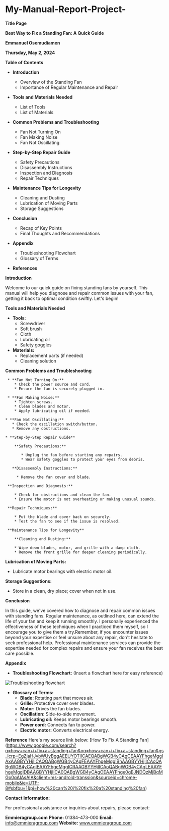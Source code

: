 # My-Manual-Report-Project-

**Title Page**

**Best Way to Fix a Standing Fan: A Quick Guide**

**Emmanuel Osemudiamen**

**Thursday, May 2, 2024**

**Table of Contents**

* **Introduction**
    * Overview of the Standing Fan
    * Importance of Regular Maintenance and Repair
   
* **Tools and Materials Needed**
   * List of Tools
   * List of Materials
   
* **Common Problems and Troubleshooting**
   * Fan Not Turning On
   * Fan Making Noise
   * Fan Not Oscillating

* **Step-by-Step Repair Guide**
   * Safety Precautions
   * Disassembly Instructions
   * Inspection and Diagnosis
   * Repair Techniques

 * **Maintenance Tips for Longevity**
    * Cleaning and Dusting
    * Lubrication of Moving Parts
    * Storage Suggestions
    
 * **Conclusion**
    * Recap of Key Points
    * Final Thoughts and Recommendations
 
 * **Appendix**
     * Troubleshooting Flowchart
     * Glossary of Terms

 * **References**
 
  **Introduction**
  
  Welcome to our quick guide on fixing standing fans by yourself. This manual will help you diagnose and repair common issues with your fan, getting it back to optimal condition swiftly. Let's begin!
 
 **Tools and Materials Needed**
  
   * **Tools:**
       * Screwdriver
       *  Soft brush
       *  Cloth
       *  Lubricating oil
       *  Safety goggles
   * **Materials:**
      * Replacement parts (if needed)
      * Cleaning solution
  
   **Common Problems and Troubleshooting** 
   
     * **Fan Not Turning On:**
        * Check the power source and cord.
        * Ensure the fan is securely plugged in.
     
     * **Fan Making Noise:**
        * Tighten screws.
        * Clean blades and motor.
        * Apply lubricating oil if needed.
  
    * **Fan Not Oscillating:** 
       * Check the oscillation switch/button.
       * Remove any obstructions.
       
    * **Step-by-Step Repair Guide**
     
        **Safety Precautions:**
           
           * Unplug the fan before starting any repairs.
           * Wear safety goggles to protect your eyes from debris.
          
       **Disassembly Instructions:** 
        
         * Remove the fan cover and blade.
     
     **Inspection and Diagnosis:** 
       
        * Check for obstructions and clean the fan.
        * Ensure the motor is not overheating or making unusual sounds.
     
     **Repair Techniques:** 
       
        * Put the blade and cover back on securely.
        * Test the fan to see if the issue is resolved.
     
     **Maintenance Tips for Longevity**
     
        **Cleaning and Dusting:**
    
        * Wipe down blades, motor, and grille with a damp cloth.
        * Remove the front grille for deeper cleaning periodically.
       
**Lubrication of Moving Parts:**
   * Lubricate motor bearings with electric motor oil.

**Storage Suggestions:** 
  * Store in a clean, dry place; 
cover when not in use.

**Conclusion**

In this guide, we've covered how to diagnose and repair common issues with standing fans. Regular maintenance, as outlined here, can extend the life of your fan and keep it running smoothly. I personally experienced the effectiveness of these techniques when I practiced them myself, so I encourage you to give them a try.Remember, if you encounter issues beyond your expertise or feel unsure about any repair, don't hesitate to seek professional help. Professional maintenance services can provide the expertise needed for complex repairs and ensure your fan receives the best care possible.



**Appendix**

* **Troubleshooting Flowchart:**
 (Insert a flowchart here for easy reference)


![Troubleshooting flowchart](https://github.com/EmmanuelOsaea/My-Manual-Report-Project-/assets/155497725/c49a6ad0-2a1e-4e26-800f-2bfd17cec6e7/image.png)








* **Glossary of Terms:**
    * **Blade:** Rotating part that moves air.
    * **Grille:** Protective cover over blades.
    * **Motor:** Drives the fan blades.
    * **Oscillation:** Side-to-side movement.
    * **Lubricating oil:** Keeps motor bearings smooth.
    * **Power cord:** Connects fan to power.
    * **Electric motor:** Converts electrical energy.

**Reference**
Here's my source link below:
[How To Fix A Standing Fan] (https://www.google.com/search?q=how+can+i+fix+a+standing+fan&oq=how+can+i+fix+a+standing+fan&gs_lcrp=EgZjaHJvbWUyBggAEEUYOTIICAEQABgWGB4yCAgCEAAYFhgeMggIAxAAGBYYHjIICAQQABgWGB4yCAgFEAAYFhgeMggIBhAAGBYYHjIICAcQABgWGB4yCAgIEAAYFhgeMggICRAAGBYYHjIICAoQABgWGB4yCAgLEAAYFhgeMggIDBAAGBYYHjIICA0QABgWGB4yCAgOEAAYFhge0gEJNDQzMjBqMGo0qAIAsAIA&client=ms-android-transsion&sourceid=chrome-mobile&ie=UTF-8#sbfbu=1&pi=how%20can%20i%20fix%20a%20standing%20fan)

**Contact Information:**

For professional assistance or inquiries about repairs, please 
contact:

**Emmieragroup.com**
**Phone:** 01384-473-000
**Email:** info@emmieragroup.com
**Website:**
www.emmieragroup.com
